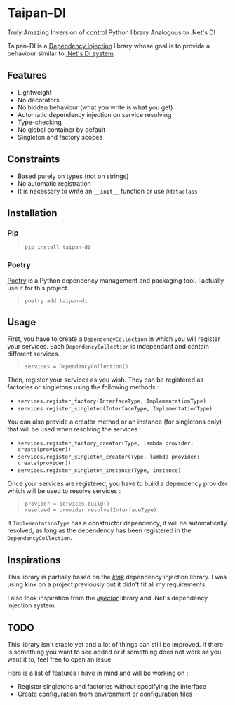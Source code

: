 # Taipan-DI

Truly Amazing Inversion of control Python library Analogous to .Net's DI

Taipan-DI is a [Dependency Injection](https://en.wikipedia.org/wiki/Dependency_injection) library whose goal is to provide a behaviour similar to [.Net's DI system](https://learn.microsoft.com/en-us/dotnet/core/extensions/dependency-injection).


## Features

 - Lightweight
 - No decorators
 - No hidden behaviour (what you write is what you get)
 - Automatic dependency injection on service resolving
 - Type-checking
 - No global container by default
 - Singleton and factory scopes


## Constraints

 - Based purely on types (not on strings)
 - No automatic registration
 - It is necessary to write an `__init__` function or use `@dataclass`


## Installation

### Pip

> `pip install taipan-di`

### Poetry

[Poetry](https://python-poetry.org/) is a Python dependency management and packaging tool. I actually use it for this project.

> `poetry add taipan-di`


## Usage

First, you have to create a `DependencyCollection` in which you will register your services. Each `DependencyCollection` is independant and contain different services.

> `services = DependencyCollection()`

Then, register your services as you wish. They can be registered as factories or singletons using the following methods :

 - `services.register_factory(InterfaceType, ImplementationType)`
 - `services.register_singleton(InterfaceType, ImplementationType)`

You can also provide a creator method or an instance (for singletons only) that will be used when resolving the services :

 - `services.register_factory_creator(Type, lambda provider: create(provider))`
 - `services.register_singleton_creator(Type, lambda provider: create(provider))`
 - `services.register_singleton_instance(Type, instance)`

Once your services are registered, you have to build a dependency provider which will be used to resolve services : 

> `provider = services.build()`<br/>
> `resolved = provider.resolve(InterfaceType)`

If `ImplementationType` has a constructor dependency, it will be automatically resolved, as long as the dependency has been registered in the `DependencyCollection`.


## Inspirations

This library is partially based on the [*kink*](https://pypi.org/project/kink/) dependency injection library. I was using kink on a project previously but it didn't fit all my requirements.

I also took inspiration from the [*injector*](https://pypi.org/project/injector/) library and .Net's dependency injection system.


## TODO

This library isn't stable yet and a lot of things can still be improved.
If there is something you want to see added or if something does not work as you want it to, feel free to open an issue.

Here is a list of features I have in mind and will be working on :

 - Register singletons and factories without specifying the interface
 - Create configuration from environment or configuration files

